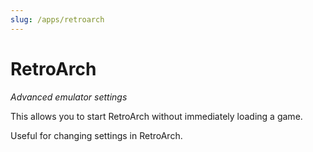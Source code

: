 ```yaml
---
slug: /apps/retroarch
---
```


# RetroArch


*Advanced emulator settings*

This allows you to start RetroArch without immediately loading a game.

Useful for changing settings in RetroArch.